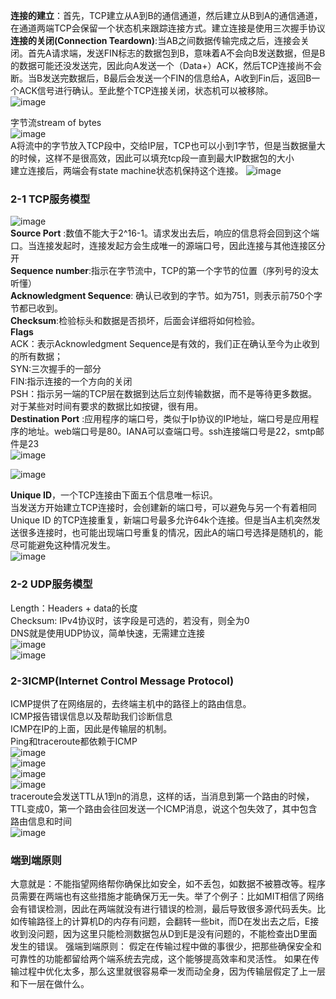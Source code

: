 __连接的建立__：首先，TCP建立从A到B的通信通道，然后建立从B到A的通信通道，在通道两端TCP会保留一个状态机来跟踪连接方式。建立连接是使用三次握手协议  
__连接的关闭(Connection Teardown)__:当AB之间数据传输完成之后，连接会关闭。首先A请求端，发送FIN标志的数据包到B，意味着A不会向B发送数据，但是B的数据可能还没发送完，因此向A发送一个（Data+）ACK，然后TCP连接尚不会断。当B发送完数据后，B最后会发送一个FIN的信息给A，A收到Fin后，返回B一个ACK信号进行确认。至此整个TCP连接关闭，状态机可以被移除。  
![image](https://user-images.githubusercontent.com/83968454/204130058-a67db5e8-39cb-4760-ba66-7aa5ee081fd7.png)  

字节流stream of bytes  
![image](https://user-images.githubusercontent.com/83968454/204064081-5f846c24-03b5-4ae1-a5a4-f03382b1f2df.png)  
A将流中的字节放入TCP段中，交给IP层，TCP也可以小到1字节，但是当数据量大的时候，这样不是很高效，因此可以填充tcp段一直到最大IP数据包的大小  
建立连接后，两端会有state machine状态机保持这个连接。
![image](https://user-images.githubusercontent.com/83968454/204064170-30d29f24-a529-46b9-8d49-be46151770b4.png)
### 2-1 TCP服务模型

![image](https://user-images.githubusercontent.com/83968454/204114503-0c47079c-29a1-4287-83c9-01658e880920.png)  
__Source Port__ :数值不能大于2^16-1。请求发出去后，响应的信息将会回到这个端口。当连接发起时，连接发起方会生成唯一的源端口号，因此连接与其他连接区分开  
__Sequence number__:指示在字节流中，TCP的第一个字节的位置（序列号的没太听懂）  
__Acknowledgment Sequence__: 确认已收到的字节。如为751，则表示前750个字节都已收到。    
__Checksum__:检验标头和数据是否损坏，后面会详细将如何检验。   
__Flags__  
ACK：表示Acknowledgment Sequence是有效的，我们正在确认至今为止收到的所有数据；  
SYN:三次握手的一部分  
FIN:指示连接的一个方向的关闭  
PSH：指示另一端的TCP层在数据到达后立刻传输数据，而不是等待更多数据。对于某些对时间有要求的数据比如按键，很有用。     
__Destination Port__ :应用程序的端口号，类似于Ip协议的IP地址，端口号是应用程序的地址。web端口号是80。IANA可以查端口号。ssh连接端口号是22，smtp邮件是23  
![image](https://user-images.githubusercontent.com/83968454/204129555-ac14b211-c7b0-4846-b327-0f64411c3c01.png)  

![image](https://user-images.githubusercontent.com/83968454/204130383-7a021ca1-dc6b-430f-b16d-bdead4517215.png)  

__Unique ID__，一个TCP连接由下面五个信息唯一标识。  
当发送方开始建立TCP连接时，会创建新的端口号，可以避免与另一个有着相同Unique ID 的TCP连接重复，新端口号最多允许64k个连接。但是当A主机突然发送很多连接时，也可能出现端口号重复的情况，因此A的端口号选择是随机的，能尽可能避免这种情况发生。  
![image](https://user-images.githubusercontent.com/83968454/204115169-2dcaf4c8-434a-4933-aa08-da764c2dad24.png)   

### 2-2 UDP服务模型
Length：Headers + data的长度  
Checksum: IPv4协议时，该字段是可选的，若没有，则全为0  
DNS就是使用UDP协议，简单快速，无需建立连接  
![image](https://user-images.githubusercontent.com/83968454/204115403-ecde7cf6-5752-4cb3-a191-75307d6a69b2.png)   
![image](https://user-images.githubusercontent.com/83968454/204115529-5b784338-4547-4f86-87b3-95fd53dd1f0b.png)  

### 2-3ICMP(Internet Control Message Protocol)
ICMP提供了在网络层的，去终端主机中的路径上的路由信息。  
ICMP报告错误信息以及帮助我们诊断信息  
ICMP在IP的上面，因此是传输层的机制。  
Ping和traceroute都依赖于ICMP  
![image](https://user-images.githubusercontent.com/83968454/206720721-78d6c1e1-50bb-48df-9f9b-7803f718b1dd.png)  
![image](https://user-images.githubusercontent.com/83968454/206720809-b7aeac94-ac2e-4d46-8079-f1bb68e58786.png)  
![image](https://user-images.githubusercontent.com/83968454/206721512-75da3479-fcad-4ece-b5db-65d4f8946505.png)  
![image](https://user-images.githubusercontent.com/83968454/206721578-84082eb5-3073-4d61-ade5-0e8b8dadeaaf.png)  
traceroute会发送TTL从1到n的消息，这样的话，当消息到第一个路由的时候，TTL变成0，第一个路由会往回发送一个ICMP消息，说这个包失效了，其中包含路由信息和时间  
![image](https://user-images.githubusercontent.com/83968454/206721732-a71b2e33-de5d-4bf7-88e0-51268c2caa85.png)

### 端到端原则
大意就是：不能指望网络帮你确保比如安全，如不丢包，如数据不被篡改等。程序员需要在两端也有这些措施才能确保万无一失。举了个例子：比如MIT相信了网络会有错误检测，因此在两端就没有进行错误的检测，最后导致很多源代码丢失。比如传输路径上的计算机D的内存有问题，会翻转一些bit，而D在发出去之后，E接收到没问题，因为这里只能检测数据包从D到E是没有问题的，不能检查出D里面发生的错误。
强端到端原则：
假定在传输过程中做的事很少，把那些确保安全和可靠性的功能都留给两个端系统去完成，这个能够提高效率和灵活性。
如果在传输过程中优化太多，那么这里就很容易牵一发而动全身，因为传输层假定了上一层和下一层在做什么。



